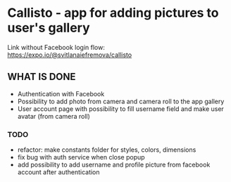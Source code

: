 # Callisto - app for adding pictures to user's gallery

Link without Facebook login flow: https://expo.io/@svitlanaiefremova/callisto

## WHAT IS DONE

- Authentication with Facebook
- Possibility to add photo from camera and camera roll to the app gallery
- User account page with possibility to fill username field and make user avatar (from camera roll)

### TODO

 - refactor: make constants folder for styles, colors, dimensions
 - fix bug with auth service when close popup
 - add possibility to add username and profile picture from facebook account after authentication
